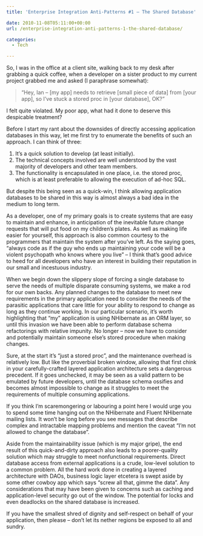 ```yaml
---
title: 'Enterprise Integration Anti-Patterns #1 – The Shared Database'

date: 2010-11-08T05:11:00+00:00
url: /enterprise-integration-anti-patterns-1-the-shared-database/

categories:
  - Tech

---
```

<!--kg-card-begin: html-->

So, I was in the office at a client site, walking back to my desk after grabbing a quick coffee, when a developer on a sister product to my current project grabbed me and asked (I paraphrase somewhat):

> “Hey, Ian – [my app] needs to retrieve [small piece of data] from [your app], so I’ve stuck a stored proc in [your database], OK?”

I felt quite violated. My poor app, what had it done to deserve this despicable treatment?

Before I start my rant about the downsides of directly accessing application databases in this way, let me first try to enumerate the benefits of such an approach. I can think of three:

  1. It’s a quick solution to develop (at least initially).
  2. The technical concepts involved are well understood by the vast majority of developers and other team members.
  3. The functionality is encapsulated in one place, i.e. the stored proc, which is at least preferable to allowing the execution of ad-hoc SQL.

But despite this being seen as a quick-win, I think allowing application databases to be shared in this way is almost always a bad idea in the medium to long term.

As a developer, one of my primary goals is to create systems that are easy to maintain and enhance, in anticipation of the inevitable future change requests that will put food on my children’s plates. As well as making life easier for yourself, this approach is also common courtesy to the programmers that maintain the system after you’ve left. As the saying goes, “always code as if the guy who ends up maintaining your code will be a violent psychopath who knows where you live” &#8211; I think that’s good advice to heed for all developers who have an interest in building their reputation in our small and incestuous industry.

When we begin down the slippery slope of forcing a single database to serve the needs of multiple disparate consuming systems, we make a rod for our own backs. Any planned changes to the database to meet new requirements in the primary application need to consider the needs of the parasitic applications that care little for your ability to respond to change as long as they continue working. In our particular scenario, it’s worth highlighting that “my” application is using NHibernate as an ORM layer, so until this invasion we have been able to perform database schema refactorings with relative impunity. No longer – now we have to consider and potentially maintain someone else’s stored procedure when making changes.

Sure, at the start it’s “just a stored proc”, and the maintenance overhead is relatively low. But like the proverbial broken window, allowing that first chink in your carefully-crafted layered application architecture sets a dangerous precedent. If it goes unchecked, it may be seen as a valid pattern to be emulated by future developers, until the database schema ossifies and becomes almost impossible to change as it struggles to meet the requirements of multiple consuming applications.

If you think I’m scaremongering or labouring a point here I would urge you to spend some time hanging out on the NHibernate and Fluent NHibernate mailing lists. It won’t be long before you see messages that describe complex and intractable mapping problems and mention the caveat “I’m not allowed to change the database”.

Aside from the maintainability issue (which is my major gripe), the end result of this quick-and-dirty approach also leads to a poorer-quality solution which may struggle to meet nonfunctional requirements. Direct database access from external applications is a crude, low-level solution to a common problem. All the hard work done in creating a layered architecture with DAOs, business logic layer etcetera is swept aside by some other cowboy app which says “screw all that, gimme the data”. Any considerations that may have been given to concerns such as caching and application-level security go out of the window. The potential for locks and even deadlocks on the shared database is increased.

If you have the smallest shred of dignity and self-respect on behalf of your application, then please &#8211; don’t let its nether regions be exposed to all and sundry.

<!--kg-card-end: html-->